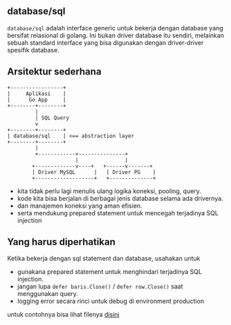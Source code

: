 ## database/sql

`database/sql` adalah interface generic untuk bekerja dengan database yang bersifat relasional di golang. Ini bukan driver database itu sendiri, melainkan sebuah standard interface yang bisa digunakan dengan driver-driver spesifik database.

## Arsitektur sederhana

```
+-----------------+
|     Aplikasi    |
|      Go App     |
+--------+--------+
         |
         | SQL Query
         v
+--------+--------+
| database/sql    | <== abstraction layer
+--------+--------+
         |
         +------------+---------------+
                      |               |
        +-------------v----+   +------v-------+
        | Driver MySQL      |   | Driver PG    |
        +-------------------+   +--------------+
```
- kita tidak perlu lagi menulis ulang logika koneksi, pooling, query.
- kode kita bisa berjalan di berbagai jenis database selama ada drivernya.
- dan manajemen koneksi yang aman efisien.
- serta mendukung prepared statement untuk mencegah terjadinya SQL injection

## Yang harus diperhatikan

Ketika bekerja dengan sql statement dan database, usahakan untuk
- gunakana prepared statement untuk menghindari terjadinya SQL injection.
- jangan lupa `defer baris.Close()` / `defer row.Close()` saat menggunakan query.
- logging error secara rinci untuk debug di environment production

untuk contohnya bisa lihat filenya [disini](databaseSql.go)
